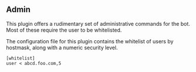 ## Admin

This plugin offers a rudimentary set of administrative commands for the bot.
Most of these require the user to be whitelisted.

The configuration file for this plugin contains the whitelist of users by
hostmask, along with a numeric security level.

	[whitelist]
	user < abcd.foo.com,5


